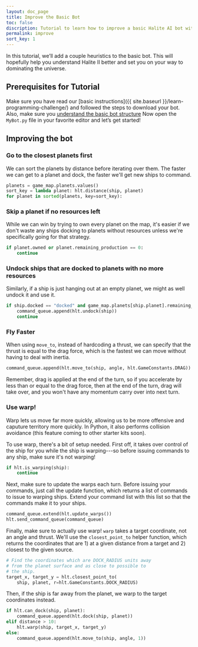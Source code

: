 ```yaml
---
layout: doc_page
title: Improve the Basic Bot
toc: false
discription: Tutorial to learn how to improve a basic Halite AI bot with a few heuristics as an easy way to get started playing in the Halite AI competition.
permalink: improve
sort_key: 1
---
```


In this tutorial, we’ll add a couple heuristics to the basic bot. This will hopefully help you understand Halite II better and set you on your way to dominating the universe.

## Prerequisites for Tutorial

Make sure you have read our [basic instructions]({{ site.baseurl }}/learn-programming-challenge/) and followed the steps to download your bot. Also, make sure you [understand the basic bot structure](understand_your_bot.md)
Now open the `MyBot.py` file in your favorite editor and let’s get started!

## Improving the bot

### Go to the closest planets first

We can sort the planets by distance before iterating over them. The faster we can get to a planet and dock, the faster we'll get new ships to command.

```python
planets = game_map.planets.values()
sort_key = lambda planet: hlt.distance(ship, planet)
for planet in sorted(planets, key=sort_key):
```

### Skip a planet if no resources left

While we can win by trying to own every planet on the map, it's easier if we don't waste any ships docking to planets without resources unless we're specifically going for that strategy.

```python
if planet.owned or planet.remaining_production == 0:
    continue
```

### Undock ships that are docked to planets with no more resources

Similarly, if a ship is just hanging out at an empty planet, we might as well undock it and use it.

```python
if ship.docked == "docked" and game_map.planets[ship.planet].remaining_production == 0:
    command_queue.append(hlt.undock(ship))
    continue
```

### Fly Faster

When using `move_to`, instead of hardcoding a thrust, we can specify that the thrust is equal to the drag force, which is the fastest we can move without having to deal with inertia.

```python
command_queue.append(hlt.move_to(ship, angle, hlt.GameConstants.DRAG))
```

Remember, drag is applied at the end of the turn, so if you accelerate by less than or equal to the drag force, then at the end of the turn, drag will take over, and you won't have any momentum carry over into next turn.

### Use warp!

Warp lets us move far more quickly, allowing us to be more offensive and caputure territory more quickly. In Python, it also performs collision avoidance (this feature coming to other starter kits soon).

To use warp, there's a bit of setup needed. First off, it takes over control of the ship for you while the ship is warping---so before issuing commands to any ship, make sure it's not warping!

```python
if hlt.is_warping(ship):
    continue
```

Next, make sure to update the warps each turn. Before issuing your commands, just call the update function, which returns a list of commands to issue to warping ships. Extend your command list with this list so that the commands make it to your ships.

```python
command_queue.extend(hlt.update_warps())
hlt.send_command_queue(command_queue)
```

Finally, make sure to actually use warp! `warp` takes a target coordinate, not an angle and thrust. We'll use the `closest_point_to` helper function, which returns the coordinates that are 1) at a given distance from a target and 2) closest to the given source.

```python
# Find the coordinates which are DOCK_RADIUS units away
# from the planet surface and as close to possible to
# the ship.
target_x, target_y = hlt.closest_point_to(
    ship, planet, r=hlt.GameConstants.DOCK_RADIUS)
```

Then, if the ship is far away from the planet, we warp to the target coordinates instead.

```python
if hlt.can_dock(ship, planet):
    command_queue.append(hlt.dock(ship, planet))
elif distance > 10:
    hlt.warp(ship, target_x, target_y)
else:
    command_queue.append(hlt.move_to(ship, angle, 1))
```

